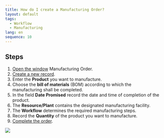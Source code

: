 ```yaml
---
title: How do I create a Manufacturing Order?
layout: default
tags:
  - Workflow
  - Manufacturing
lang: en
sequence: 10
---
```


## Steps

1. [Open the window](Menu) Manufacturing Order.
1. [Create a new record](New_Record_Window).
1. Enter the **Product** you want to manufacture.
1. Choose the **bill of materials** (BOM) according to which the manufacturing shall be completed.
1. In the field **Date Promised** record the date and time of completion of the product.
1. The **Resource/Plant** contains the designated manufacturing facility.
1. The **Workflow** determines the required manufacturing steps.
1. Record the **Quantity** of the product you want to manufacture.
1. [Complete the order](BelegverarbeitungFertigstellen).


![](assets/neueproduktionsauftrag.gif)

